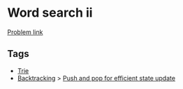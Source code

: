 # Word search ii

[Problem link](https://leetcode.com/problems/word-search-ii)

## Tags

* [Trie](/README.md#Trie)
* [Backtracking](/README.md#Backtracking) > [Push and pop for efficient state update](/README.md#Backtracking-Push_and_pop_for_efficient_state_update)
